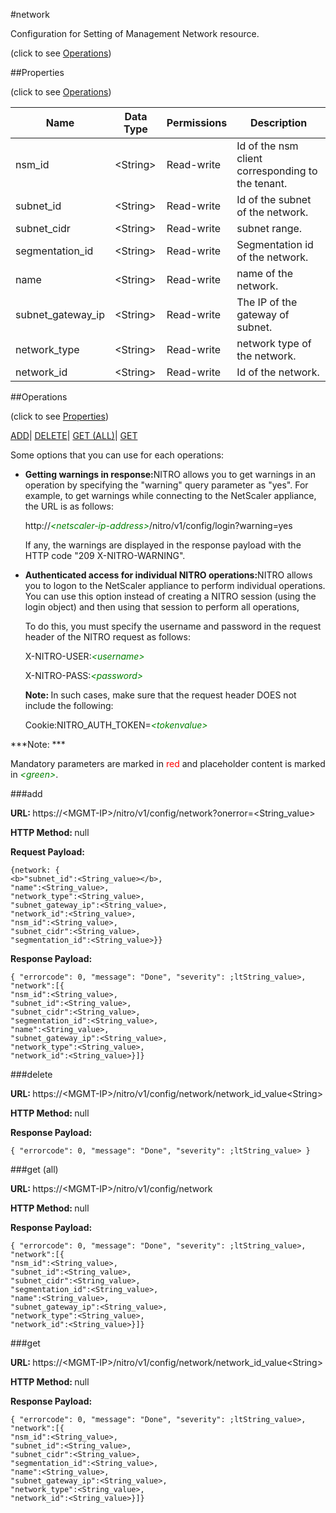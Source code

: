 #network



Configuration for Setting of Management Network resource.

<span>(click to see [Operations](#operations))</span>



##Properties 

<span>(click to see [Operations](#operations))</span>





<table><thead><tr><th>Name</th><th>Data Type</th><th>Permissions</th><th>Description</th></tr></thead><tbody><tr><td>nsm_id</td><td>&lt;String></td><td>Read-write</td><td>Id of the nsm client corresponding to the tenant.</td></tr><tr><td>subnet_id</td><td>&lt;String></td><td>Read-write</td><td>Id of the subnet of the network.</td></tr><tr><td>subnet_cidr</td><td>&lt;String></td><td>Read-write</td><td>subnet range.</td></tr><tr><td>segmentation_id</td><td>&lt;String></td><td>Read-write</td><td>Segmentation id of the network.</td></tr><tr><td>name</td><td>&lt;String></td><td>Read-write</td><td>name of the network.</td></tr><tr><td>subnet_gateway_ip</td><td>&lt;String></td><td>Read-write</td><td>The IP of the gateway of subnet.</td></tr><tr><td>network_type</td><td>&lt;String></td><td>Read-write</td><td>network type of the network.</td></tr><tr><td>network_id</td><td>&lt;String></td><td>Read-write</td><td>Id of the network.</td></tr></tbody></table>

##Operations 

<span>(click to see [Properties](#properties))</span>





[ADD](#add)| [DELETE](#delete)| [GET (ALL)](#get-all)| [GET](#get)





Some options that you can use for each operations:

<ul><li><p><b>Getting warnings in response:</b>NITRO allows you to get warnings in an operation by specifying the "warning" query parameter as "yes". For example, to get warnings while connecting to the NetScaler appliance, the URL is as follows:</p><p>http://<span style="color:green;font-style:italic;">&lt;netscaler-ip-address&gt;</span>/nitro/v1/config/login?warning=yes</p><p>If any, the warnings are displayed in the response payload with the HTTP code "209 X-NITRO-WARNING".</p></li><li><p><b>Authenticated access for individual NITRO operations:</b>NITRO allows you to logon to the NetScaler appliance to perform individual operations. You can use this option instead of creating a NITRO session (using the login object) and then using that session to perform all operations,</p><p>To do this, you must specify the username and password in the request header of the NITRO request as follows:</p><p>X-NITRO-USER:<span style="color:green;font-style:italic;">&lt;username&gt;</span></p><p>X-NITRO-PASS:<span style="color:green;font-style:italic;">&lt;password&gt;</span></p><p><b>Note: </b>In such cases, make sure that the request header DOES not include the following:</p><p>Cookie:NITRO_AUTH_TOKEN=<span style="color:green;font-style:italic;">&lt;tokenvalue&gt;</span></p></li></ul>







***Note: *** 

Mandatory parameters are marked in <span style="color:#FF0000;">red</span> and placeholder content is marked in <span style="color:green;font-style:italic">&lt;green&gt;</span>.



###add







<b>URL: </b>https://&lt;MGMT-IP&gt;/nitro/v1/config/network?onerror=&lt;String_value&gt;

<b>HTTP Method: </b>null

<b>Request Payload: </b>
```
{network: {
<b>"subnet_id":<String_value></b>,
"name":<String_value>,
"network_type":<String_value>,
"subnet_gateway_ip":<String_value>,
"network_id":<String_value>,
"nsm_id":<String_value>,
"subnet_cidr":<String_value>,
"segmentation_id":<String_value>}}
```

<b>Response Payload: </b>
```
{ "errorcode": 0, "message": "Done", "severity": ;ltString_value>, "network":[{
"nsm_id":<String_value>,
"subnet_id":<String_value>,
"subnet_cidr":<String_value>,
"segmentation_id":<String_value>,
"name":<String_value>,
"subnet_gateway_ip":<String_value>,
"network_type":<String_value>,
"network_id":<String_value>}]}
```







###delete







<b>URL: </b>https://&lt;MGMT-IP&gt;/nitro/v1/config/network/network_id_value&lt;String&gt;

<b>HTTP Method: </b>null

<b>Response Payload: </b>
```
{ "errorcode": 0, "message": "Done", "severity": ;ltString_value> }
```







###get (all)







<b>URL: </b>https://&lt;MGMT-IP&gt;/nitro/v1/config/network

<b>HTTP Method: </b>null

<b>Response Payload: </b>
```
{ "errorcode": 0, "message": "Done", "severity": ;ltString_value>, "network":[{
"nsm_id":<String_value>,
"subnet_id":<String_value>,
"subnet_cidr":<String_value>,
"segmentation_id":<String_value>,
"name":<String_value>,
"subnet_gateway_ip":<String_value>,
"network_type":<String_value>,
"network_id":<String_value>}]}
```







###get







<b>URL: </b>https://&lt;MGMT-IP&gt;/nitro/v1/config/network/network_id_value&lt;String&gt;

<b>HTTP Method: </b>null

<b>Response Payload: </b>
```
{ "errorcode": 0, "message": "Done", "severity": ;ltString_value>, "network":[{
"nsm_id":<String_value>,
"subnet_id":<String_value>,
"subnet_cidr":<String_value>,
"segmentation_id":<String_value>,
"name":<String_value>,
"subnet_gateway_ip":<String_value>,
"network_type":<String_value>,
"network_id":<String_value>}]}
```







